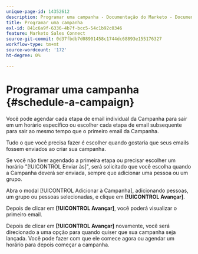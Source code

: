 ```yaml
---
unique-page-id: 14352612
description: Programar uma campanha - Documentação do Marketo - Documentação do produto
title: Programar uma campanha
exl-id: 841c6a9f-6336-4b7f-bcc5-54c1b92c0346
feature: Marketo Sales Connect
source-git-commit: 0d37fbdb7d08901458c1744dc68893e155176327
workflow-type: tm+mt
source-wordcount: '172'
ht-degree: 0%

---
```


# Programar uma campanha {#schedule-a-campaign}

Você pode agendar cada etapa de email individual da Campanha para sair em um horário específico ou escolher cada etapa de email subsequente para sair ao mesmo tempo que o primeiro email da Campanha.

Tudo o que você precisa fazer é escolher quando gostaria que seus emails fossem enviados ao criar sua campanha.

Se você não tiver agendado a primeira etapa ou precisar escolher um horário &quot;[!UICONTROL Enviar às]&quot;, será solicitado que você escolha quando a Campanha deverá ser enviada, sempre que adicionar uma pessoa ou um grupo.

Abra o modal [!UICONTROL Adicionar à Campanha], adicionando pessoas, um grupo ou pessoas selecionadas, e clique em **[!UICONTROL Avançar]**.

Depois de clicar em **[!UICONTROL Avançar]**, você poderá visualizar o primeiro email.

Depois de clicar em **[!UICONTROL Avançar]** novamente, você será direcionado a uma opção para quando quiser que sua campanha seja lançada. Você pode fazer com que ele comece agora ou agendar um horário para depois começar a campanha.
